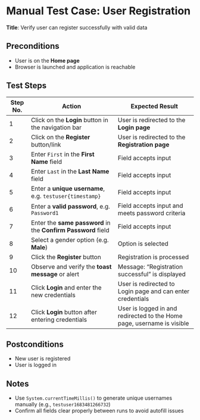 # Manual Test Case: User Registration

**Title**: Verify user can register successfully with valid data

## Preconditions
- User is on the **Home page**
- Browser is launched and application is reachable

## Test Steps

| Step No. | Action                                                                 | Expected Result                                                              |
|----------|------------------------------------------------------------------------|------------------------------------------------------------------------------|
| 1        | Click on the **Login** button in the navigation bar                    | User is redirected to the **Login page**                                    |
| 2        | Click on the **Register** button/link                                  | User is redirected to the **Registration page**                             |
| 3        | Enter `First` in the **First Name** field                              | Field accepts input                                                          |
| 4        | Enter `Last` in the **Last Name** field                                | Field accepts input                                                          |
| 5        | Enter a **unique username**, e.g. `testuser{timestamp}`                | Field accepts input                                                          |
| 6        | Enter a **valid password**, e.g. `Password1`                           | Field accepts input and meets password criteria                             |
| 7        | Enter the **same password** in the **Confirm Password** field          | Field accepts input                                                          |
| 8        | Select a gender option (e.g. **Male**)                                 | Option is selected                                                           |
| 9        | Click the **Register** button                                          | Registration is processed                                                    |
| 10       | Observe and verify the **toast message** or alert                      | Message: “Registration successful” is displayed                             |
| 11       | Click **Login** and enter the new credentials                         | User is redirected to Login page and can enter credentials                  |
| 12       | Click **Login** button after entering credentials                      | User is logged in and redirected to the Home page, username is visible      |

## Postconditions
- New user is registered
- User is logged in

## Notes
- Use `System.currentTimeMillis()` to generate unique usernames manually (e.g., `testuser1683481266732`)
- Confirm all fields clear properly between runs to avoid autofill issues
